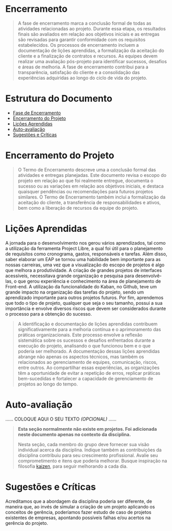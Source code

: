 # Encerramento

> A fase de encerramento marca a conclusão formal de todas as atividades relacionadas ao projeto. 
> Durante essa etapa, os resultados finais são avaliados em relação aos objetivos iniciais e as entregas são revisadas para garantir conformidade com os requisitos estabelecidos. 
> Os processos de encerramento incluem a documentação de lições aprendidas, a formalização da aceitação do cliente e a finalização de contratos e recursos. 
> As equipes devem realizar uma avaliação pós-projeto para identificar sucessos, desafios e áreas de melhoria. 
> A fase de encerramento contribui para a transparência, satisfação do cliente e a consolidação das experiências adquiridas ao longo do ciclo de vida do projeto.

# Estrutura do Documento

- [Fase de Encerramento](#encerramento)
- [Encerramento do Projeto](#encerramento-do-projeto)
- [Lições Aprendidas](#lições-aprendidas)
- [Auto-avaliação](#auto)
- [Sugestões e Críticas](#sugestões-e-críticas)

# Encerramento do Projeto

> O Termo de Encerramento descreve uma a conclusão formal das atividades e entregas planejadas. 
> Este documento revisa o escopo do projeto em relação ao que foi realmente entregue, documenta o sucesso ou as variações em relação aos objetivos iniciais, e destaca quaisquer pendências ou recomendações para futuros projetos similares. 
> O Termo de Encerramento também inclui a formalização da aceitação do cliente, a transferência de responsabilidades e ativos, bem como a liberação de recursos da equipe do projeto.

# Lições Aprendidas 

A jornada para o desenvolvimento nos gerou vários aprendizados, tal como a utilização da ferramenta Project Libre, a qual foi útil para o planejamento de requisitos como cronograma, gastos, responsáveis e tarefas. Além disso, saber elaborar um EAP se tornou uma habilidade bem importante para as nossas carreiras, uma vez que a visualização do escopo de projetos é algo que melhora a produtividade. A criação de grandes projetos de interfaces acessíveis, necessitava grande organização e pesquisa para desenvolvê-las, o que gerou experiência e conhecimento na área de planejamento de Front-end. A utilização da funcionalidade do Kaban, no Github, teve um grande impacto na organização das tarefas do projeto, sendo um aprendizado importante para outros projetos futuros. Por fim, aprendemos que todo o tipo de projeto, qualquer que seja o seu tamanho, possui a sua importância e envolve diversos riscos que devem ser considerados durante o processo para a obtenção do sucesso.

> A identificação e documentação de lições aprendidas contribuem significativamente para a melhoria contínua e o aprimoramento das práticas organizacionais. 
> Este processo envolve a reflexão sistemática sobre os sucessos e desafios enfrentados durante a execução do projeto, analisando o que funcionou bem e o que poderia ser melhorado. 
> A documentação dessas lições aprendidas abrange não apenas os aspectos técnicos, mas também os relacionados ao gerenciamento de equipes, comunicação, riscos, entre outros. 
> Ao compartilhar essas experiências, as organizações têm a oportunidade de evitar a repetição de erros, replicar práticas bem-sucedidas e fortalecer a capacidade de gerenciamento de projetos ao longo do tempo. 

# Auto-avaliação

......  COLOQUE AQUI O SEU TEXTO *(OPCIONAL)* ......

> **Esta seção normalmente não existe em projetos. Foi adicionada neste documento apenas no contexto da disciplina.**
>
> Nesta seção, cada membro do grupo deve fornecer sua visão individual acerca da disciplina.
> Indique também as contribuições da disciplina contribuiu para seu crescimento profissional.
> Avalie seu comprometimento e itens que poderia melhorar.
> Busque inspiração na filosofia [kaizen](https://pt.wikipedia.org/wiki/Kaizen), para seguir melhorando a cada dia.


# Sugestões e Críticas

Acreditamos que a abordagem da disciplina poderia ser diferente, de maneira que, ao invés de simular a criação de um projeto aplicando os conceitos de gerência, poderíamos fazer estudo de caso de projetos existentes de empresas, apontando possíveis falhas e/ou acertos na gerência do projeto.

